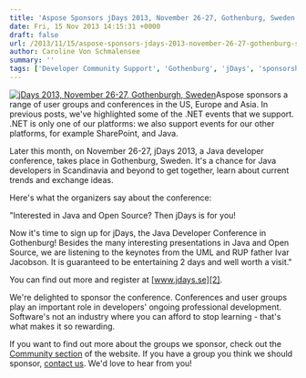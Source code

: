 ```yaml
---
title: 'Aspose Sponsors jDays 2013, November 26-27, Gothenburg, Sweden'
date: Fri, 15 Nov 2013 14:15:31 +0000
draft: false
url: /2013/11/15/aspose-sponsors-jdays-2013-november-26-27-gothenburg-sweden/
author: Caroline Von Schmalensee
summary: ''
tags: ['Developer Community Support', 'Gothenburg', 'jDays', 'sponsorship']
---
```


[![jDays 2013, November 26-27, Gothenburgh, Sweden][1]](https://blog.aspose.com/wp-content/uploads/sites/2/2013/11/jDays_banner_250x250.png)Aspose sponsors a range of user groups and conferences in the US, Europe and Asia. In previous posts, we've highlighted some of the .NET events that we support. .NET is only one of our platforms: we also support events for our other platforms, for example SharePoint, and Java.

Later this month, on November 26-27, jDays 2013, a Java developer conference, takes place in Gothenburg, Sweden. It's a chance for Java developers in Scandinavia and beyond to get together, learn about current trends and exchange ideas.

Here's what the organizers say about the conference:

"Interested in Java and Open Source? Then jDays is for you!

Now it's time to sign up for jDays, the Java Developer Conference in Gothenburg! Besides the many interesting presentations in Java and Open Source, we are listening to the keynotes from the UML and RUP father Ivar Jacobson. It is guaranteed to be entertaining 2 days and well worth a visit."

You can find out more and register at [www.jdays.se][2].

We're delighted to sponsor the conference. Conferences and user groups play an important role in developers' ongoing professional development. Software's not an industry where you can afford to stop learning - that's what makes it so rewarding.

If you want to find out more about the groups we sponsor, check out the [Community section][3] of the website. If you have a group you think we should sponsor, [contact us][4]. We'd love to hear from you!




[1]: https://blog.aspose.com/wp-content/uploads/sites/2/2013/11/jDays_banner_250x250.png "jDays 2013, November 26-27, Gothenburgh, Sweden"
[2]: http://www.jdays.se
[3]: http://www.aspose.com/corporate/community/default.aspx
[4]: mailto:user.groups@aspose.com



